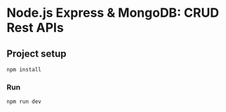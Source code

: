 # Node.js Express & MongoDB: CRUD Rest APIs

## Project setup

```
npm install
```

### Run

```
npm run dev
```
